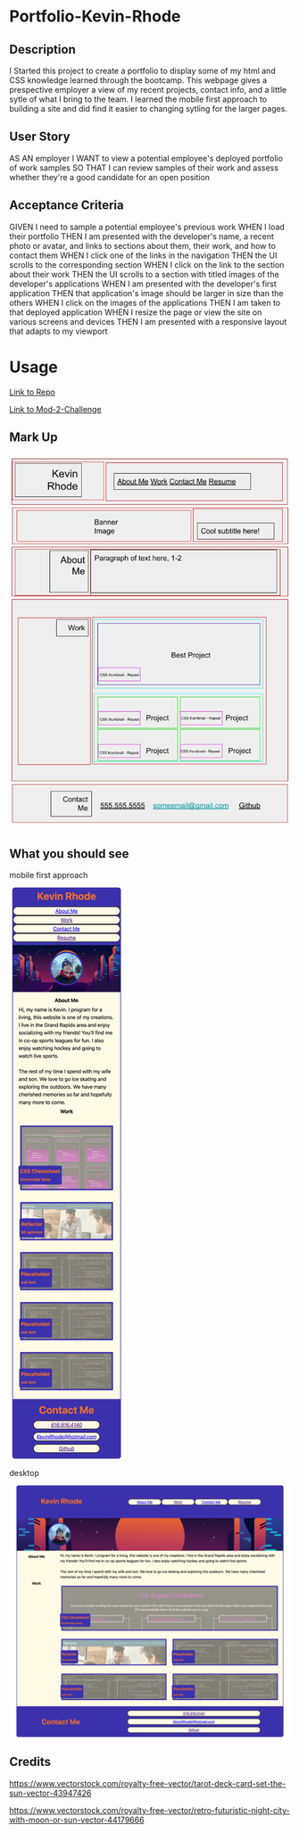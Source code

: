 # Portfolio-Kevin-Rhode

## Description

I Started this project to create a portfolio to display some of my html and CSS knowledge learned through the bootcamp.
This webpage gives a prespective employer a view of my recent projects, contact info, and a little sytle of what I bring to the team. I learned the mobile first approach to building a site and did find it easier to changing sytling for the larger pages.

## User Story
AS AN employer
I WANT to view a potential employee's deployed portfolio of work samples
SO THAT I can review samples of their work and assess whether they're a good candidate for an open position

## Acceptance Criteria

GIVEN I need to sample a potential employee's previous work
WHEN I load their portfolio
THEN I am presented with the developer's name, a recent photo or avatar, and links to sections about them, their work, and how to contact them
WHEN I click one of the links in the navigation
THEN the UI scrolls to the corresponding section
WHEN I click on the link to the section about their work
THEN the UI scrolls to a section with titled images of the developer's applications
WHEN I am presented with the developer's first application
THEN that application's image should be larger in size than the others
WHEN I click on the images of the applications
THEN I am taken to that deployed application
WHEN I resize the page or view the site on various screens and devices
THEN I am presented with a responsive layout that adapts to my viewport

# Usage

[Link to Repo](https://github.com/KevinRhode/portfolio-css)

[Link to Mod-2-Challenge](https://kevinrhode.github.io/portfolio-css/)

## Mark Up

![imageofthecompletedwork](./assets/images/module-2-chall.jpg)

## What you should see

mobile first approach


![imageoftheloadedcite](./assets/images/_Users_kevinrhode_bootcamp_portfolio-css_index.html(iPhone%2012%20Pro).png)

desktop


![imageoftheloadedcite](./assets/images/_Users_kevinrhode_bootcamp_portfolio-css_index.html%20(1).png)


## Credits

https://www.vectorstock.com/royalty-free-vector/tarot-deck-card-set-the-sun-vector-43947426

https://www.vectorstock.com/royalty-free-vector/retro-futuristic-night-city-with-moon-or-sun-vector-44179666